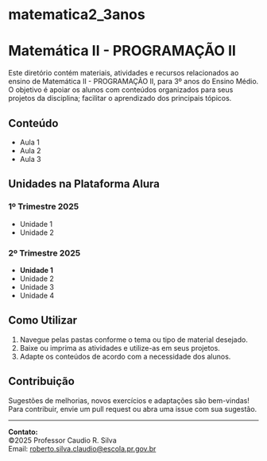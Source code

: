 # matematica2_3anos

# Matemática II - PROGRAMAÇÃO II

Este diretório contém materiais, atividades e recursos relacionados ao ensino de Matemática II - PROGRAMAÇÃO II, para 3º anos do Ensino Médio. O objetivo é apoiar os alunos com conteúdos organizados para seus projetos da disciplina; facilitar o aprendizado dos principais tópicos.

## Conteúdo
- Aula 1
- Aula 2
- Aula 3

## Unidades na Plataforma Alura
### 1º Trimestre 2025
- Unidade 1
- Unidade 2

### 2º Trimestre 2025

- **Unidade 1**
- Unidade 2
- Unidade 3
- Unidade 4

## Como Utilizar

1. Navegue pelas pastas conforme o tema ou tipo de material desejado.
2. Baixe ou imprima as atividades e utilize-as em seus projetos.
3. Adapte os conteúdos de acordo com a necessidade dos alunos.

## Contribuição

Sugestões de melhorias, novos exercícios e adaptações são bem-vindas! <br>
Para contribuir, envie um pull request ou abra uma issue com sua sugestão.

---

**Contato:**  
&copy;2025 Professor Caudio R. Silva  
Email: roberto.silva.claudio@escola.pr.gov.br
